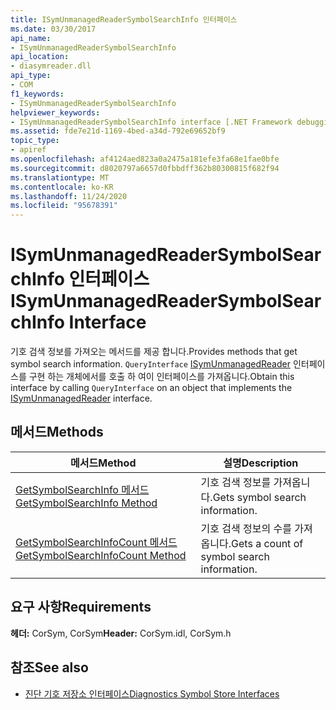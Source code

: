 ```yaml
---
title: ISymUnmanagedReaderSymbolSearchInfo 인터페이스
ms.date: 03/30/2017
api_name:
- ISymUnmanagedReaderSymbolSearchInfo
api_location:
- diasymreader.dll
api_type:
- COM
f1_keywords:
- ISymUnmanagedReaderSymbolSearchInfo
helpviewer_keywords:
- ISymUnmanagedReaderSymbolSearchInfo interface [.NET Framework debugging]
ms.assetid: fde7e21d-1169-4bed-a34d-792e69652bf9
topic_type:
- apiref
ms.openlocfilehash: af4124aed823a0a2475a181efe3fa68e1fae0bfe
ms.sourcegitcommit: d8020797a6657d0fbbdff362b80300815f682f94
ms.translationtype: MT
ms.contentlocale: ko-KR
ms.lasthandoff: 11/24/2020
ms.locfileid: "95678391"
---
```

# <a name="isymunmanagedreadersymbolsearchinfo-interface"></a><span data-ttu-id="52e25-102">ISymUnmanagedReaderSymbolSearchInfo 인터페이스</span><span class="sxs-lookup"><span data-stu-id="52e25-102">ISymUnmanagedReaderSymbolSearchInfo Interface</span></span>

<span data-ttu-id="52e25-103">기호 검색 정보를 가져오는 메서드를 제공 합니다.</span><span class="sxs-lookup"><span data-stu-id="52e25-103">Provides methods that get symbol search information.</span></span> <span data-ttu-id="52e25-104">`QueryInterface` [ISymUnmanagedReader](isymunmanagedreader-interface.md) 인터페이스를 구현 하는 개체에서를 호출 하 여이 인터페이스를 가져옵니다.</span><span class="sxs-lookup"><span data-stu-id="52e25-104">Obtain this interface by calling `QueryInterface` on an object that implements the [ISymUnmanagedReader](isymunmanagedreader-interface.md) interface.</span></span>  
  
## <a name="methods"></a><span data-ttu-id="52e25-105">메서드</span><span class="sxs-lookup"><span data-stu-id="52e25-105">Methods</span></span>  
  
|<span data-ttu-id="52e25-106">메서드</span><span class="sxs-lookup"><span data-stu-id="52e25-106">Method</span></span>|<span data-ttu-id="52e25-107">설명</span><span class="sxs-lookup"><span data-stu-id="52e25-107">Description</span></span>|  
|------------|-----------------|  
|[<span data-ttu-id="52e25-108">GetSymbolSearchInfo 메서드</span><span class="sxs-lookup"><span data-stu-id="52e25-108">GetSymbolSearchInfo Method</span></span>](isymunmanagedreadersymbolsearchinfo-getsymbolsearchinfo-method.md)|<span data-ttu-id="52e25-109">기호 검색 정보를 가져옵니다.</span><span class="sxs-lookup"><span data-stu-id="52e25-109">Gets symbol search information.</span></span>|  
|[<span data-ttu-id="52e25-110">GetSymbolSearchInfoCount 메서드</span><span class="sxs-lookup"><span data-stu-id="52e25-110">GetSymbolSearchInfoCount Method</span></span>](isymunmanagedreadersymbolsearchinfo-getsymbolsearchinfocount-method.md)|<span data-ttu-id="52e25-111">기호 검색 정보의 수를 가져옵니다.</span><span class="sxs-lookup"><span data-stu-id="52e25-111">Gets a count of symbol search information.</span></span>|  
  
## <a name="requirements"></a><span data-ttu-id="52e25-112">요구 사항</span><span class="sxs-lookup"><span data-stu-id="52e25-112">Requirements</span></span>  

 <span data-ttu-id="52e25-113">**헤더:** CorSym, CorSym</span><span class="sxs-lookup"><span data-stu-id="52e25-113">**Header:** CorSym.idl, CorSym.h</span></span>  
  
## <a name="see-also"></a><span data-ttu-id="52e25-114">참조</span><span class="sxs-lookup"><span data-stu-id="52e25-114">See also</span></span>

- [<span data-ttu-id="52e25-115">진단 기호 저장소 인터페이스</span><span class="sxs-lookup"><span data-stu-id="52e25-115">Diagnostics Symbol Store Interfaces</span></span>](diagnostics-symbol-store-interfaces.md)
